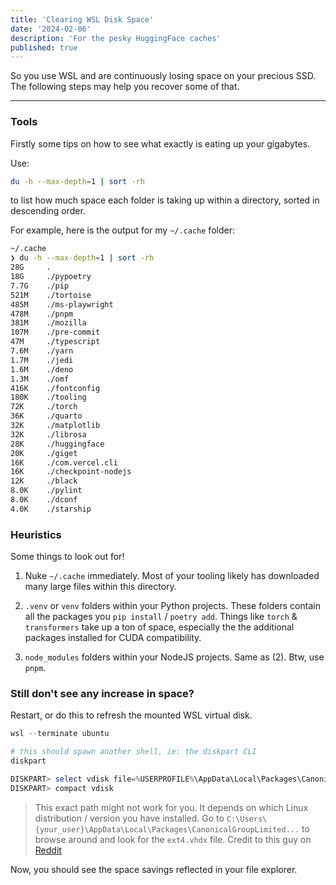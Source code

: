 ```yaml
---
title: 'Clearing WSL Disk Space'
date: '2024-02-06'
description: 'For the pesky HuggingFace caches'
published: true
---
```


So you use WSL and are continuously losing space on your precious SSD. The following steps may help you recover some of that.

---

### Tools

Firstly some tips on how to see what exactly is eating up your gigabytes.

Use:

```bash
du -h --max-depth=1 | sort -rh
```

to list how much space each folder is taking up within a directory, sorted in descending order.

For example, here is the output for my `~/.cache` folder:

```bash
~/.cache
❯ du -h --max-depth=1 | sort -rh
28G     .
18G     ./pypoetry
7.7G    ./pip
521M    ./tortoise
485M    ./ms-playwright
478M    ./pnpm
381M    ./mozilla
107M    ./pre-commit
47M     ./typescript
7.6M    ./yarn
1.7M    ./jedi
1.6M    ./deno
1.3M    ./omf
416K    ./fontconfig
180K    ./tooling
72K     ./torch
36K     ./quarto
32K     ./matplotlib
32K     ./librosa
28K     ./huggingface
20K     ./giget
16K     ./com.vercel.cli
16K     ./checkpoint-nodejs
12K     ./black
8.0K    ./pylint
8.0K    ./dconf
4.0K    ./starship
```

### Heuristics

Some things to look out for!

1. Nuke `~/.cache` immediately. Most of your tooling likely has downloaded many large files within this directory.

2. `.venv` or `venv` folders within your Python projects. These folders contain all the packages you `pip install` / `poetry add`. Things like `torch` & `transformers` take up a ton of space, especially the the additional packages installed for CUDA compatibility.

3. `node_modules` folders within your NodeJS projects. Same as (2). Btw, use `pnpm`.

### Still don't see any increase in space?

Restart, or do this to refresh the mounted WSL virtual disk.

```powershell
wsl --terminate ubuntu

# this should spawn another shell, ie: the diskpart CLI
diskpart

DISKPART> select vdisk file=%USERPROFILE%\AppData\Local\Packages\CanonicalGroupLimited.UbuntuonWindows_79rhkp1fndgsc\LocalState\ext4.vhdx
DISKPART> compact vdisk
```

> This exact path might not work for you. It depends on which Linux distribution / version you have installed. Go to `C:\Users\{your_user}\AppData\Local\Packages\CanonicalGroupLimited...` to browse around and look for the `ext4.vhdx` file. Credit to this guy on [Reddit](https://www.reddit.com/r/bashonubuntuonwindows/comments/goodh4/deleting_a_directory_in_wsl_to_free_up_disk_space/)

Now, you should see the space savings reflected in your file explorer.
